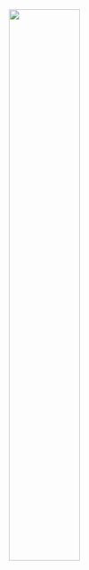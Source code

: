 
<body>
  <img src="./295ebc053af91666ca23dfdab8a81ba0.gif" width="50%" height="50%" style="float:right;"/>
</body>
